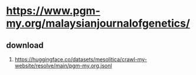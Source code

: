 # https://www.pgm-my.org/malaysianjournalofgenetics/

## download

1. https://huggingface.co/datasets/mesolitica/crawl-my-website/resolve/main/pgm-my.org.jsonl